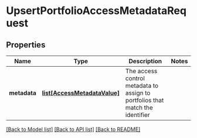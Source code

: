 # UpsertPortfolioAccessMetadataRequest


## Properties
Name | Type | Description | Notes
------------ | ------------- | ------------- | -------------
**metadata** | [**list[AccessMetadataValue]**](AccessMetadataValue.md) | The access control metadata to assign to portfolios that match the identifier | 

[[Back to Model list]](../README.md#documentation-for-models) [[Back to API list]](../README.md#documentation-for-api-endpoints) [[Back to README]](../README.md)


